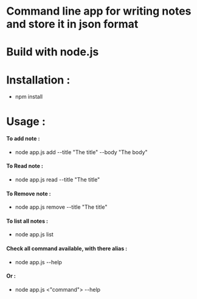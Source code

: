 # Command line app for writing notes and store it in json format

# Build with node.js

# Installation :

- npm install

# Usage :

#### To add note :

- node app.js add --title "The title" --body "The body"

#### To Read note :

- node app.js read --title "The title"

#### To Remove note :

- node app.js remove --title "The title"

#### To list all notes :

- node app.js list

#### Check all command available, with there alias :

- node app.js --help

#### Or :

- node app.js <"command"> --help
